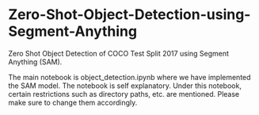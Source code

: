 # Zero-Shot-Object-Detection-using-Segment-Anything
Zero Shot Object Detection of COCO Test Split 2017 using Segment Anything (SAM).

The main notebook is object_detection.ipynb where we have implemented the SAM model. The notebook is self explanatory. Under this notebook, certain restrictions such as directory paths, etc. are mentioned. Please make sure to change them accordingly.
